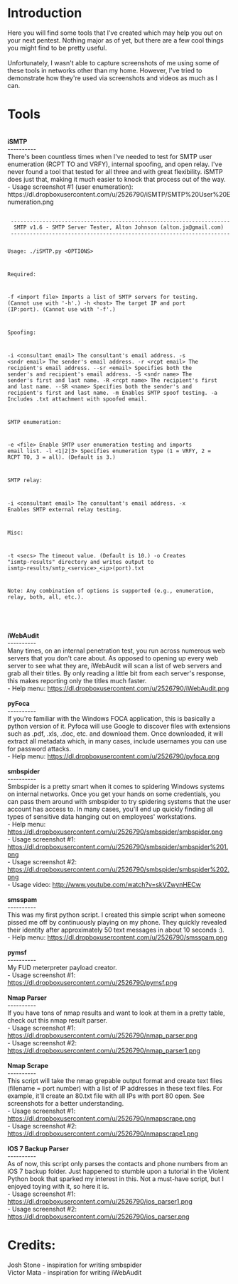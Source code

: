 Introduction
===
Here you will find some tools that I've created which may help you out on your next pentest. Nothing major as of yet, but there are a few cool things you might find to be pretty useful.<br /><br>
Unfortunately, I wasn't able to capture screenshots of me using some of these tools in networks other than my home. However, I've tried to demonstrate how they're used via screenshots and videos as much as I can.

Tools
===
<br />
<b>iSMTP</b><br />
---------- <br />
There's been countless times when I've needed to test for SMTP user enumeration (RCPT TO and VRFY), internal spoofing, and open relay. I've never found a tool that tested for all three and with great flexibility. iSMTP does just that, making it much easier to knock that process out of the way. <br />
	- Usage screenshot #1 (user enumeration): https://dl.dropboxusercontent.com/u/2526790/iSMTP/SMTP%20User%20Enumeration.png <br />
<pre><code>
 ---------------------------------------------------------------------
  SMTP v1.6 - SMTP Server Tester, Alton Johnson (alton.jx@gmail.com)
 ---------------------------------------------------------------------
 
 Usage: ./iSMTP.py &lt;OPTIONS&gt;

 Required:

   -f &lt;import file&gt;  Imports a list of SMTP servers for testing.
                     (Cannot use with '-h'.)
   -h &lt;host&gt;         The target IP and port (IP:port).
                     (Cannot use with '-f'.)

 Spoofing:

   -i &lt;consultant email&gt;   The consultant's email address.
   -s &lt;sndr email&gt;         The sender's email address.
   -r &lt;rcpt email&gt;         The recipient's email address.
      --sr &lt;email&gt;         Specifies both the sender's and recipient's email address.
   -S &lt;sndr name&gt;          The sender's first and last name.
   -R &lt;rcpt name&gt;          The recipient's first and last name.
      --SR &lt;name&gt;          Specifies both the sender's and recipient's first and last name.
   -m                      Enables SMTP spoof testing.
   -a                      Includes .txt attachment with spoofed email.

 SMTP enumeration:

   -e &lt;file&gt;   Enable SMTP user enumeration testing and imports email list.
   -l &lt;1|2|3&gt;  Specifies enumeration type (1 = VRFY, 2 = RCPT TO, 3 = all).
               (Default is 3.) 

 SMTP relay:

   -i &lt;consultant email&gt;   The consultant's email address.
   -x                      Enables SMTP external relay testing.

 Misc:

   -t &lt;secs&gt;   The timeout value. (Default is 10.)
   -o          Creates "ismtp-results" directory and writes output to
               ismtp-results/smtp_&lt;service&gt;_&lt;ip&gt;(port).txt

 Note: Any combination of options is supported (e.g., enumeration, relay, both, all, etc.).

</code></pre>
<br />
<b>iWebAudit</b><br />
---------- <br />
Many times, on an internal penetration test, you run across numerous web servers that you don't care about. As opposed to opening up every web server to see what they are, iWebAudit will scan a list of web servers and grab all their titles. By only reading a little bit from each server's response, this makes reporting only the titles much faster. <br />
	- Help menu: https://dl.dropboxusercontent.com/u/2526790/iWebAudit.png <br />
<br />
<b>pyFoca</b><br />
---------- <br />
If you're familiar with the Windows FOCA application, this is basically a python version of it. Pyfoca will use Google to discover files with extensions such as .pdf, .xls, .doc, etc. and download them. Once downloaded, it will extract all metadata which, in many cases, include usernames you can use for password attacks. <br />
	- Help menu: https://dl.dropboxusercontent.com/u/2526790/pyfoca.png <br />
<br />
<b>smbspider</b><br />
---------- <br />
Smbspider is a pretty smart when it comes to spidering Windows systems on internal networks. Once you get your hands on some credentials, you can pass them around with smbspider to try spidering systems that the user account has access to. In many cases, you'll end up quickly finding all types of sensitive data hanging out on employees' workstations. <br />
	- Help menu: https://dl.dropboxusercontent.com/u/2526790/smbspider/smbspider.png <br />
	- Usage screenshot #1: https://dl.dropboxusercontent.com/u/2526790/smbspider/smbspider%201.png <br />
	- Usage screenshot #2: https://dl.dropboxusercontent.com/u/2526790/smbspider/smbspider%202.png <br />
	- Usage video: http://www.youtube.com/watch?v=skVZwynHECw <br />
<br />
<b>smsspam</b><br />
---------- <br />
This was my first python script. I created this simple script when someone pissed me off by continuously playing on my phone. They quickly revealed their identity after approximately 50 text messages in about 10 seconds :).<br />
	- Help menu: https://dl.dropboxusercontent.com/u/2526790/smsspam.png <br />
<br />
<b>pymsf</b><br />
---------- <br />
My FUD meterpreter payload creator.<br />
	- Usage screenshot #1: https://dl.dropboxusercontent.com/u/2526790/pymsf.png <br />
<br />
<b>Nmap Parser</b><br />
---------- <br />
If you have tons of nmap results and want to look at them in a pretty table, check out this nmap result parser. <br />
	- Usage screenshot #1: https://dl.dropboxusercontent.com/u/2526790/nmap_parser.png <br />
	- Usage screenshot #2: https://dl.dropboxusercontent.com/u/2526790/nmap_parser1.png <br />
<br />
<b>Nmap Scrape</b><br />
---------- <br />
This script will take the nmap grepable output format and create text files (filename = port number) with a list of IP addresses in these text files. For example, it'll create an 80.txt file with all IPs with port 80 open. See screenshots for a better understanding. <br />
	- Usage screenshot #1: https://dl.dropboxusercontent.com/u/2526790/nmapscrape.png <br />
	- Usage screenshot #2: https://dl.dropboxusercontent.com/u/2526790/nmapscrape1.png <br />
<br />
<b>IOS 7 Backup Parser</b><br />
---------- <br />
As of now, this script only parses the contacts and phone numbers from an iOS 7 backup folder. Just happened to stumble upon a tutorial in the Violent Python book that sparked my interest in this. Not a must-have script, but I enjoyed toying with it, so here it is. <br />
	- Usage screenshot #1: https://dl.dropboxusercontent.com/u/2526790/ios_parser1.png <br />
	- Usage screenshot #2: https://dl.dropboxusercontent.com/u/2526790/ios_parser.png <br />

Credits:
===
Josh Stone - inspiration for writing smbspider <br />
Victor Mata - inspiration for writing iWebAudit
